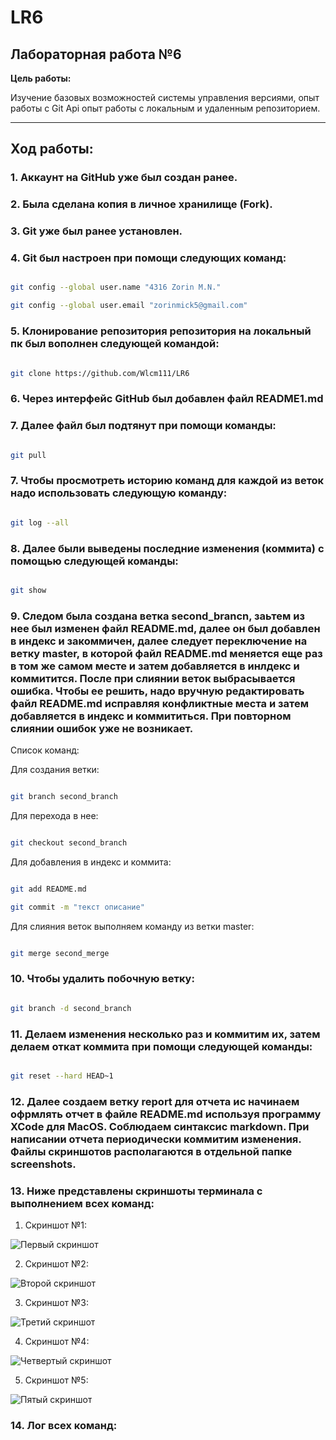 # LR6

## Лабораторная работа №6

  

**Цель работы:**

Изучение базовых возможностей системы управления версиями, опыт работы с Git Api опыт работы с локальным и удаленным репозиторием.

  

---

  

## Ход работы: ##

  

### 1. Аккаунт на GitHub уже был создан ранее.

  

### 2. Была сделана копия в личное хранилище (Fork).

  

### 3. Git уже был ранее установлен.

  

### 4. Git был настроен при помощи следующих команд:

  

```bash

git config --global user.name "4316 Zorin M.N."

git config --global user.email "zorinmick5@gmail.com"

```

  

### 5. Клонирование репозитория репозитория на локальный пк был вополнен следующей командой:

  

```bash

git clone https://github.com/Wlcm111/LR6

```

  

### 6. Через интерфейс GitHub был добавлен файл README1.md

  

### 7. Далее файл был подтянут при помощи команды:

  

```bash

git pull

```

  

### 7. Чтобы просмотреть историю команд для каждой из веток надо использовать следующую команду:

  

```bash

git log --all

```

### 8. Далее были выведены последние изменения (коммита) с помощью следующей команды:

  

```bash

git show

```

### 9. Следом была создана ветка second_brancn, заьтем из нее был изменен файл README.md, далее он был добавлен в индекс и закоммичен, далее следует переключение на ветку master, в которой файл README.md меняется еще раз в том же самом месте и затем добавляется в инлдекс и коммитится. После при слиянии веток выбрасывается ошибка. Чтобы ее решить, надо вручную редактировать файл README.md исправляя конфликтные места и затем добавляется в индекс и коммититься. При повторном слиянии ошибок уже не возникает.

  

Список команд:

  

Для создания ветки:

  

```bash

git branch second_branch

```

Для перехода в нее:

  

```bash

git checkout second_branch

```

  

Для добавления в индекс и коммита:

  

```bash

git add README.md

git commit -m "текст описание"

```

  

Для слияния веток выполняем команду из ветки master:

  

```bash

git merge second_merge

```

  

### 10. Чтобы удалить побочную ветку:

  

```bash

git branch -d second_branch

```

  

### 11. Делаем изменения несколько раз и коммитим их, затем делаем откат коммита при помощи следующей команды:

  

```bash

git reset --hard HEAD~1

```

  

### 12. Далее создаем ветку report для отчета ис начинаем офрмлять отчет в файле README.md используя программу XCode для MacOS. Соблюдаем синтаксис markdown. При написании отчета периодически коммитим изменения. Файлы скриншотов располагаются в отдельной папке screenshots.

  

### 13. Ниже представлены скриншоты терминала с выполнением всех команд:

1. Скриншот №1:

![Первый скриншот](screenshots/screen_1.jpeg)

2. Скриншот №2:

![Второй скриншот](screenshots/screen_2.jpeg)

3. Скриншот №3:

![Третий скриншот](screenshots/screen_3.png)

4. Скриншот №4:
  
![Четвертый скриншот](screenshots/screen_4.png)

5. Скриншот №5:

![Пятый скриншот](screenshots/screen_5.png)

### 14. Лог всех команд:

